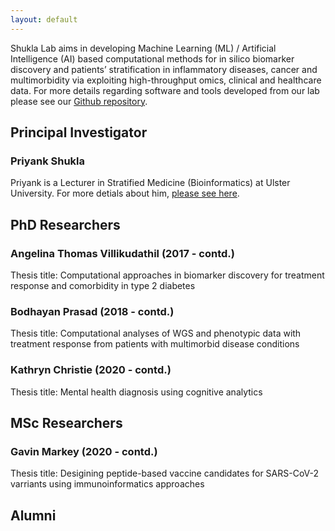 ```yaml
---
layout: default
---
```


Shukla Lab aims in developing Machine Learning (ML) / Artificial Intelligence (AI) based computational methods for in silico biomarker discovery and patients’ stratification in inflammatory diseases, cancer and multimorbidity via exploiting high-throughput omics, clinical and healthcare data. For more details regarding software and tools developed from our lab please see our [Github repository](https://github.com/ShuklaLab).


## Principal Investigator

### Priyank Shukla
Priyank is a Lecturer in Stratified Medicine (Bioinformatics) at Ulster University. For more detials about him, [please see here](https://pure.ulster.ac.uk/en/persons/priyank-shukla).


## PhD Researchers

### Angelina Thomas Villikudathil (2017 - contd.)
Thesis title: Computational approaches in biomarker discovery for treatment response and comorbidity in type 2 diabetes

### Bodhayan Prasad (2018 - contd.)
Thesis title: Computational analyses of WGS and phenotypic data with treatment response from patients with multimorbid disease conditions

### Kathryn Christie (2020 - contd.)
Thesis title: Mental health diagnosis using cognitive analytics


## MSc Researchers

### Gavin Markey (2020 - contd.)
Thesis title: Desigining peptide-based vaccine candidates for SARS-CoV-2 varriants using immunoinformatics approaches


## Alumni

